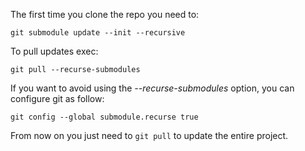 The first time you clone the repo you need to:

`git submodule update --init --recursive`

To pull updates exec:

`git pull --recurse-submodules`

If you want to avoid using the *--recurse-submodules* option, you can configure git as follow:

`git config --global submodule.recurse true`

From now on you just need to `git pull` to update the entire project.